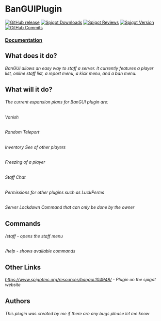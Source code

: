# BanGUIPlugin

[![GitHub release](https://img.shields.io/github/v/release/Charlie-Ward/BanGUIPlugin?include_prereleases&style=for-the-badge)](https://github.com/Charlie-Ward/BanGUIPlugin/releases/latest)
[![Spigot Downloads](https://img.shields.io/spiget/downloads/104948?style=for-the-badge)](https://www.spigotmc.org/resources/bangui.104948/)
[![Spigot Reviews](https://img.shields.io/spiget/rating/104948?style=for-the-badge)](https://www.spigotmc.org/resources/bangui.104948/)
[![Spigot Version](https://img.shields.io/spiget/version/104948?style=for-the-badge)](https://www.spigotmc.org/resources/bangui.104948/)
[![GitHub Commits](https://img.shields.io/github/commit-activity/m/Charlie-Ward/BanGUIPlugin?style=for-the-badge)](https://github.com/Charlie-Ward/BanGUIPlugin)

### [Documentation](https://charlieward0101.gitbook.io/bangui/) ###

## What does it do?

###### BanGUI allows an easy way to staff a server. It currently features a player list, online staff list, a report menu, a kick menu, and a ban menu.

## What will it do?

###### The current expansion plans for BanGUI plugin are:

###### Vanish
###### Random Teleport
###### Inventory See of other players
###### Freezing of a player
###### Staff Chat
###### Permissions for other plugins such as LuckPerms
###### Server Lockdown Command that can only be done by the owner


## Commands

###### /staff - opens the staff menu
###### /help - shows available commands

## Other Links

###### https://www.spigotmc.org/resources/bangui.104948/ - Plugin on the spigot website

## Authors

###### This plugin was created by me if there are any bugs please let me know

